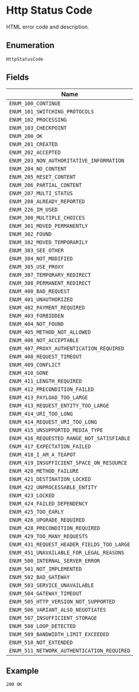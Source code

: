 
# Http Status Code

HTML error code and description.

## Enumeration

`HttpStatusCode`

## Fields

| Name |
|  --- |
| `ENUM_100_CONTINUE` |
| `ENUM_101_SWITCHING_PROTOCOLS` |
| `ENUM_102_PROCESSING` |
| `ENUM_103_CHECKPOINT` |
| `ENUM_200_OK` |
| `ENUM_201_CREATED` |
| `ENUM_202_ACCEPTED` |
| `ENUM_203_NON_AUTHORITATIVE_INFORMATION` |
| `ENUM_204_NO_CONTENT` |
| `ENUM_205_RESET_CONTENT` |
| `ENUM_206_PARTIAL_CONTENT` |
| `ENUM_207_MULTI_STATUS` |
| `ENUM_208_ALREADY_REPORTED` |
| `ENUM_226_IM_USED` |
| `ENUM_300_MULTIPLE_CHOICES` |
| `ENUM_301_MOVED_PERMANENTLY` |
| `ENUM_302_FOUND` |
| `ENUM_302_MOVED_TEMPORARILY` |
| `ENUM_303_SEE_OTHER` |
| `ENUM_304_NOT_MODIFIED` |
| `ENUM_305_USE_PROXY` |
| `ENUM_307_TEMPORARY_REDIRECT` |
| `ENUM_308_PERMANENT_REDIRECT` |
| `ENUM_400_BAD_REQUEST` |
| `ENUM_401_UNAUTHORIZED` |
| `ENUM_402_PAYMENT_REQUIRED` |
| `ENUM_403_FORBIDDEN` |
| `ENUM_404_NOT_FOUND` |
| `ENUM_405_METHOD_NOT_ALLOWED` |
| `ENUM_406_NOT_ACCEPTABLE` |
| `ENUM_407_PROXY_AUTHENTICATION_REQUIRED` |
| `ENUM_408_REQUEST_TIMEOUT` |
| `ENUM_409_CONFLICT` |
| `ENUM_410_GONE` |
| `ENUM_411_LENGTH_REQUIRED` |
| `ENUM_412_PRECONDITION_FAILED` |
| `ENUM_413_PAYLOAD_TOO_LARGE` |
| `ENUM_413_REQUEST_ENTITY_TOO_LARGE` |
| `ENUM_414_URI_TOO_LONG` |
| `ENUM_414_REQUEST_URI_TOO_LONG` |
| `ENUM_415_UNSUPPORTED_MEDIA_TYPE` |
| `ENUM_416_REQUESTED_RANGE_NOT_SATISFIABLE` |
| `ENUM_417_EXPECTATION_FAILED` |
| `ENUM_418_I_AM_A_TEAPOT` |
| `ENUM_419_INSUFFICIENT_SPACE_ON_RESOURCE` |
| `ENUM_420_METHOD_FAILURE` |
| `ENUM_421_DESTINATION_LOCKED` |
| `ENUM_422_UNPROCESSABLE_ENTITY` |
| `ENUM_423_LOCKED` |
| `ENUM_424_FAILED_DEPENDENCY` |
| `ENUM_425_TOO_EARLY` |
| `ENUM_426_UPGRADE_REQUIRED` |
| `ENUM_428_PRECONDITION_REQUIRED` |
| `ENUM_429_TOO_MANY_REQUESTS` |
| `ENUM_431_REQUEST_HEADER_FIELDS_TOO_LARGE` |
| `ENUM_451_UNAVAILABLE_FOR_LEGAL_REASONS` |
| `ENUM_500_INTERNAL_SERVER_ERROR` |
| `ENUM_501_NOT_IMPLEMENTED` |
| `ENUM_502_BAD_GATEWAY` |
| `ENUM_503_SERVICE_UNAVAILABLE` |
| `ENUM_504_GATEWAY_TIMEOUT` |
| `ENUM_505_HTTP_VERSION_NOT_SUPPORTED` |
| `ENUM_506_VARIANT_ALSO_NEGOTIATES` |
| `ENUM_507_INSUFFICIENT_STORAGE` |
| `ENUM_508_LOOP_DETECTED` |
| `ENUM_509_BANDWIDTH_LIMIT_EXCEEDED` |
| `ENUM_510_NOT_EXTENDED` |
| `ENUM_511_NETWORK_AUTHENTICATION_REQUIRED` |

## Example

```
200 OK
```

